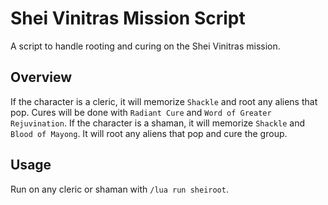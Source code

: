# Shei Vinitras Mission Script

A script to handle rooting and curing on the Shei Vinitras mission.

## Overview

If the character is a cleric, it will memorize `Shackle` and root any aliens that pop. Cures will be done with `Radiant Cure` and `Word of Greater Rejuvination`.
If the character is a shaman, it will memorize `Shackle` and `Blood of Mayong`. It will root any aliens that pop and cure the group.

## Usage

Run on any cleric or shaman with `/lua run sheiroot`.